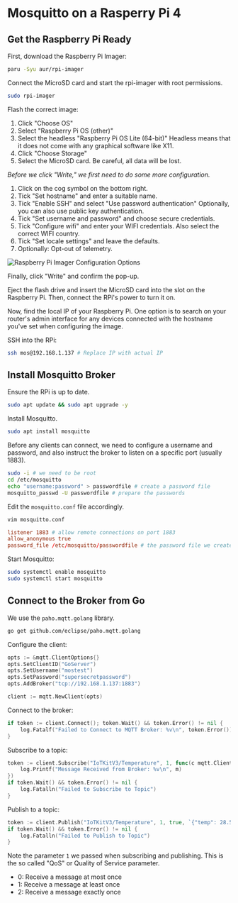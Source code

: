 # Mosquitto on a Rasperry Pi 4

## Get the Raspberry Pi Ready

First, download the Raspberry Pi Imager:

```sh
paru -Syu aur/rpi-imager
```

Connect the MicroSD card and start the rpi-imager with root permissions.

```sh
sudo rpi-imager
```

Flash the correct image:

1. Click "Choose OS"
2. Select "Raspberry Pi OS (other)"
3. Select the headless "Raspberry Pi OS Lite (64-bit)"
   Headless means that it does not come with any graphical software like X11.
4. Click "Choose Storage"
5. Select the MicroSD card. Be careful, all data will be lost.

_Before we click "Write," we first need to do some more configuration._

1. Click on the cog symbol on the bottom right.
2. Tick "Set hostname" and enter a suitable name.
3. Tick "Enable SSH" and select "Use password authentication"
   Optionally, you can also use public key authentication.
4. Tick "Set username and password" and choose secure credentials.
5. Tick "Configure wifi" and enter your WIFI credentials. Also select the
   correct WIFI country.
6. Tick "Set locale settings" and leave the defaults.
7. Optionally: Opt-out of telemetry.

![Raspberry Pi Imager Configuration Options](./rpi-imager-configuration.png)

Finally, click "Write" and confirm the pop-up.

Eject the flash drive and insert the MicroSD card into the slot on the
Raspberry Pi. Then, connect the RPi's power to turn it on.

Now, find the local IP of your Raspberry Pi. One option is to search on your
router's admin interface for any devices connected with the hostname you've set
when configuring the image.

SSH into the RPi:

```sh
ssh mos@192.168.1.137 # Replace IP with actual IP
```

## Install Mosquitto Broker

Ensure the RPi is up to date.

```sh
sudo apt update && sudo apt upgrade -y
```

Install Mosquitto.

```sh
sudo apt install mosquitto
```

Before any clients can connect, we need to configure a username and password,
and also instruct the broker to listen on a specific port (usually 1883).

```sh
sudo -i # we need to be root
cd /etc/mosquitto
echo "username:password" > passwordfile # create a password file
mosquitto_passwd -U passwordfile # prepare the passwords
```

Edit the `mosquitto.conf` file accordingly.

```sh
vim mosquitto.conf
```

```conf
listener 1883 # allow remote connections on port 1883
allow_anonymous true
password_file /etc/mosquitto/passwordfile # the password file we created earlier
```

Start Mosquitto:

```sh
sudo systemctl enable mosquitto
sudo systemctl start mosquitto
```

## Connect to the Broker from Go

We use the `paho.mqtt.golang` library.

```sh
go get github.com/eclipse/paho.mqtt.golang
```

Configure the client:

```go
opts := &mqtt.ClientOptions{}
opts.SetClientID("GoServer")
opts.SetUsername("mostest")
opts.SetPassword("supersecretpassword")
opts.AddBroker("tcp://192.168.1.137:1883")

client := mqtt.NewClient(opts)
```

Connect to the broker:

```Go
if token := client.Connect(); token.Wait() && token.Error() != nil {
    log.Fatalf("Failed to Connect to MQTT Broker: %v\n", token.Error())
}
```

Subscribe to a topic:

```Go
token := client.Subscribe("IoTKitV3/Temperature", 1, func(c mqtt.Client, m mqtt.Message) {
    log.Printf("Message Received from Broker: %v\n", m)
})
if token.Wait() && token.Error() != nil {
    log.Fatalln("Failed to Subscribe to Topic")
}
```

Publish to a topic:

```Go
token := client.Publish("IoTKitV3/Temperature", 1, true, `{"temp": 28.5, "hum": 30.8`)
if token.Wait() && token.Error() != nil {
    log.Fatalln("Failed to Publish to Topic")
}
```

Note the parameter `1` we passed when subscribing and publishing. This is the
so called "QoS" or Quality of Service parameter.

- 0: Receive a message at most once
- 1: Receive a message at least once
- 2: Receive a message exactly once
